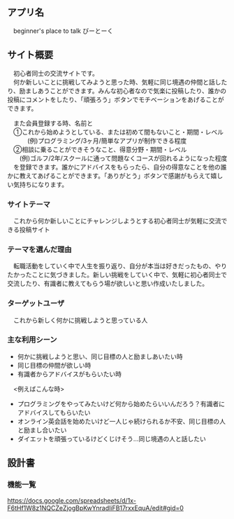## アプリ名
　beginner's place to talk びーとーく
 

## サイト概要
　初心者同士の交流サイトです。<br>
　何か新しいことに挑戦してみようと思った時、気軽に同じ境遇の仲間と話したり、励ましあうことができます。みんな初心者なので気楽に投稿したり、誰かの投稿にコメントをしたり、「頑張ろう」ボタンでモチベーションをあげることができます。<br>

　また会員登録する時、名前と<br>
　①これから始めようとしている、または初めて間もないこと・期間・レベル<br>　
　　(例)プログラミング/3ヶ月/簡単なアプリが制作できる程度<br>
　②相談に乗ることができそうなこと、得意分野・期間・レベル<br>
　　(例)ゴルフ/2年/スクールに通って問題なくコースが回れるようになった程度<br>
　を登録できます。誰かにアドバイスをもらったら、自分の得意なことを他の誰かに教えてあげることができます。「ありがとう」ボタンで感謝がもらえて嬉しい気持ちになります。

### サイトテーマ
　これから何か新しいことにチャレンジしようとする初心者同士が気軽に交流できる投稿サイト

### テーマを選んだ理由
　転職活動をしていく中で人生を振り返り、自分が本当は好きだったもの、やりたかったことに気づきました。新しい挑戦をしていく中で、気軽に初心者同士で交流したり、有識者に教えてもらう場が欲しいと思い作成いたしました。

### ターゲットユーザ
　これから新しく何かに挑戦しようと思っている人

### 主な利用シーン
- 何かに挑戦しようと思い、同じ目標の人と励ましあいたい時<br>
- 同じ目標の仲間が欲しい時<br>
- 有識者からアドバイスがもらいたい時<br>

　<例えばこんな時><br>
- プログラミングをやってみたいけど何から始めたらいいんだろう？有識者にアドバイスしてもらいたい<br>
- オンライン英会話を始めたいけど一人じゃ続けられるか不安、同じ目標の人と励まし合いたい<br>
- ダイエットを頑張っているけどくじけそう…同じ境遇の人と話したい<br>

## 設計書

### 機能一覧
https://docs.google.com/spreadsheets/d/1x-F6tHf1W8z1NQCZeZjogBpKwYnradIiFB17rxxEquA/edit#gid=0
